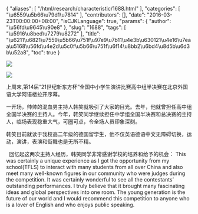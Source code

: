 {
    "aliases": [
        "/html/research/characteristic/1688.html"
    ],
    "categories": [
        "\u6559\u5b66\u79d1\u7814"
    ],
    "contributors": [],
    "date": "2016-03-23T00:00:00+08:00",
    "isCJKLanguage": true,
    "params": {
        "author": "\u56fd\u9645\u90e8"
    },
    "slug": "1688",
    "tags": [
        "\u5916\u8bed\u7279\u8272"
    ],
    "title": "\u6211\u6821\u7559\u5b66\u751f\u97e9\u7b11\u4e3b\u630121\u4e16\u7eaa\u5168\u56fd\u4e2d\u5c0f\u5b66\u751f\u6f14\u8bb2\u6bd4\u8d5b\u6d3b\u52a8",
    "toc": true
}

![](http://tfls.tj.edu.cn/images/160323/7-160323102333444.jpg)




![](http://tfls.tj.edu.cn/images/160323/7-160323102333133.jpg)




  





上周末,第14届“21世纪新东方杯”全国中小学生演讲比赛高中组半决赛在北京外国语大学阿语楼拉开序幕。




一开场，帅帅的混血男主持人韩笑就吸引了大家的目光。去年，他就曾担任高中组全国半决赛的主持人。今年，韩笑同学继续担任中学组全国半决赛和总决赛的主持人，临场表现稳重大气，可圈可点，令全场人员印象深刻。




韩笑目前就读于我校高二年级的德国留学生，他不仅英语德语中文无障碍切换，运动，演讲，表演和街舞也是无所不精。




 




  回忆起这两次主持人经历，韩笑同学非常感谢学校的培养和给予的机会： This was certainly a unique experience as I got the opportunity from my school(TFLS) to interact with many students from all over China and also meet many well-known figures in our community who were judges during the competition. It was certainly wonderful to see all the contestants’ outstanding performances. I truly believe that it brought many fascinating ideas and global perspectives into one room. The young generation is the future of our world and I would recommend this competition to anyone who is a lover of English and who enjoys public speaking.




  





  



